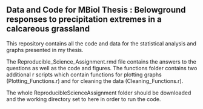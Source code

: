 ## Data and Code for MBiol Thesis : Belowground responses to precipitation extremes in a calcareous grassland 

This repository contains all the code and data for the statistical analysis and graphs presented in my thesis. 

The Reproducible_Science_Assignment.rmd file contains the answers to the questions as well as the code and figures. The functions folder contains two additional r scripts which contain functions for plotting graphs (Plotting_Functions.r) and for cleaning the data (Cleaning_Functions.r).

The whole ReproducibleScienceAssignment folder should be downloaded and the working directory set to here in order to run the code.
